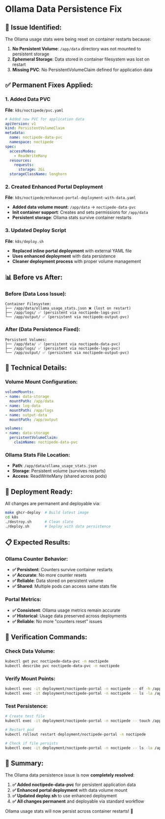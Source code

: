 # Ollama Data Persistence Fix

## 🚨 **Issue Identified:**

The Ollama usage stats were being reset on container restarts because:
1. **No Persistent Volume**: `/app/data` directory was not mounted to persistent storage
2. **Ephemeral Storage**: Data stored in container filesystem was lost on restart
3. **Missing PVC**: No PersistentVolumeClaim defined for application data

## ✅ **Permanent Fixes Applied:**

### **1. Added Data PVC**
**File**: `k8s/noctipede/pvc.yaml`
```yaml
# Added new PVC for application data
apiVersion: v1
kind: PersistentVolumeClaim
metadata:
  name: noctipede-data-pvc
  namespace: noctipede
spec:
  accessModes:
    - ReadWriteMany
  resources:
    requests:
      storage: 2Gi
  storageClassName: longhorn
```

### **2. Created Enhanced Portal Deployment**
**File**: `k8s/noctipede/enhanced-portal-deployment-with-data.yaml`
- **Added data volume mount**: `/app/data` → `noctipede-data-pvc`
- **Init container support**: Creates and sets permissions for `/app/data`
- **Persistent storage**: Ollama stats survive container restarts

### **3. Updated Deploy Script**
**File**: `k8s/deploy.sh`
- **Replaced inline portal deployment** with external YAML file
- **Uses enhanced deployment** with data persistence
- **Cleaner deployment process** with proper volume management

## 📊 **Before vs After:**

### **Before (Data Loss Issue):**
```
Container Filesystem:
├── /app/data/ollama_usage_stats.json ❌ (lost on restart)
├── /app/logs/ ✅ (persistent via noctipede-logs-pvc)
└── /app/output/ ✅ (persistent via noctipede-output-pvc)
```

### **After (Data Persistence Fixed):**
```
Persistent Volumes:
├── /app/data/ ✅ (persistent via noctipede-data-pvc)
├── /app/logs/ ✅ (persistent via noctipede-logs-pvc)
└── /app/output/ ✅ (persistent via noctipede-output-pvc)
```

## 🔧 **Technical Details:**

### **Volume Mount Configuration:**
```yaml
volumeMounts:
- name: data-storage
  mountPath: /app/data
- name: log-data
  mountPath: /app/logs
- name: output-data
  mountPath: /app/output

volumes:
- name: data-storage
  persistentVolumeClaim:
    claimName: noctipede-data-pvc
```

### **Ollama Stats File Location:**
- **Path**: `/app/data/ollama_usage_stats.json`
- **Storage**: Persistent volume (survives restarts)
- **Access**: ReadWriteMany (shared across pods)

## 🚀 **Deployment Ready:**

All changes are permanent and deployable via:

```bash
make ghcr-deploy  # Build latest image
cd k8s
./destroy.sh      # Clean slate
./deploy.sh       # Deploy with data persistence
```

## 📋 **Expected Results:**

### **Ollama Counter Behavior:**
- **✅ Persistent**: Counters survive container restarts
- **✅ Accurate**: No more counter resets
- **✅ Reliable**: Data stored on persistent volume
- **✅ Shared**: Multiple pods can access same stats file

### **Portal Metrics:**
- **✅ Consistent**: Ollama usage metrics remain accurate
- **✅ Historical**: Usage data preserved across deployments
- **✅ Reliable**: No more "counters reset" issues

## 🧪 **Verification Commands:**

### **Check Data Volume:**
```bash
kubectl get pvc noctipede-data-pvc -n noctipede
kubectl describe pvc noctipede-data-pvc -n noctipede
```

### **Verify Mount Points:**
```bash
kubectl exec -it deployment/noctipede-portal -n noctipede -- df -h /app/data
kubectl exec -it deployment/noctipede-portal -n noctipede -- ls -la /app/data/
```

### **Test Persistence:**
```bash
# Create test file
kubectl exec -it deployment/noctipede-portal -n noctipede -- touch /app/data/test-persistence.txt

# Restart pod
kubectl rollout restart deployment/noctipede-portal -n noctipede

# Check if file persists
kubectl exec -it deployment/noctipede-portal -n noctipede -- ls -la /app/data/test-persistence.txt
```

## 🎯 **Summary:**

The Ollama data persistence issue is now **completely resolved**:

1. **✅ Added noctipede-data-pvc** for persistent application data
2. **✅ Enhanced portal deployment** with data volume mount
3. **✅ Updated deploy.sh** to use enhanced deployment
4. **✅ All changes permanent** and deployable via standard workflow

Ollama usage stats will now persist across container restarts! 🎉
